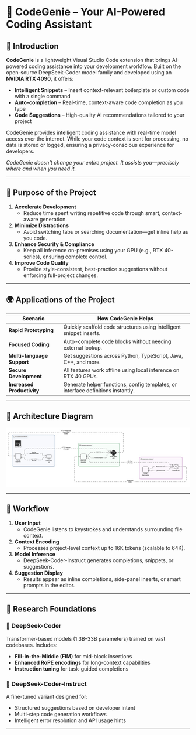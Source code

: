 # 🚀 CodeGenie – Your AI-Powered Coding Assistant

## 📌 Introduction  
**CodeGenie** is a lightweight Visual Studio Code extension that brings AI-powered coding assistance into your development workflow. Built on the open-source DeepSeek-Coder model family and developed using an **NVIDIA RTX 4090**, it offers:


- **Intelligent Snippets** – Insert context-relevant boilerplate or custom code with a single command  
- **Auto-completion** – Real-time, context-aware code completion as you type  
- **Code Suggestions** – High-quality AI recommendations tailored to your project

CodeGenie provides intelligent coding assistance with real-time model access over the internet. While your code context is sent for processing, no data is stored or logged, ensuring a privacy-conscious experience for developers.  

_CodeGenie doesn't change your entire project. It assists you—precisely where and when you need it._  

---

## 🎯 Purpose of the Project  
1. **Accelerate Development**  
   - Reduce time spent writing repetitive code through smart, context-aware generation.  
2. **Minimize Distractions**  
   - Avoid switching tabs or searching documentation—get inline help as you code.  
3. **Enhance Security & Compliance**  
   - Keep all inference on-premises using your GPU (e.g., RTX 40-series), ensuring complete control.  
4. **Improve Code Quality**  
   - Provide style-consistent, best-practice suggestions without enforcing full-project changes.

---

## 🌍 Applications of the Project  

| Scenario                      | How CodeGenie Helps                                                  |
|-------------------------------|----------------------------------------------------------------------|
| **Rapid Prototyping**         | Quickly scaffold code structures using intelligent snippet inserts.  |
| **Focused Coding**            | Auto-complete code blocks without needing external lookup.           |
| **Multi-language Support**    | Get suggestions across Python, TypeScript, Java, C++, and more.      |
| **Secure Development**        | All features work offline using local inference on RTX 40 GPUs.      |
| **Increased Productivity**    | Generate helper functions, config templates, or interface definitions instantly. |

---

## 🚀 Architecture Diagram  
![Architecture Diagram](images/ArchitectureDiagram.png)  

---

## 🧠 Workflow  
1. **User Input**  
   - CodeGenie listens to keystrokes and understands surrounding file context.  
2. **Context Encoding**  
   - Processes project-level context up to 16K tokens (scalable to 64K).  
3. **Model Inference**  
   - DeepSeek-Coder-Instruct generates completions, snippets, or suggestions.  
4. **Suggestion Display**  
   - Results appear as inline completions, side-panel inserts, or smart prompts in the editor.

---

## 📖 Research Foundations  

### 🔬 DeepSeek-Coder  
Transformer-based models (1.3B–33B parameters) trained on vast codebases. Includes:  
- **Fill-in-the-Middle (FIM)** for mid-block insertions  
- **Enhanced RoPE encodings** for long-context capabilities  
- **Instruction tuning** for task-guided completions  

### 🧠 DeepSeek-Coder-Instruct  
A fine-tuned variant designed for:  
- Structured suggestions based on developer intent  
- Multi-step code generation workflows  
- Intelligent error resolution and API usage hints  

---
